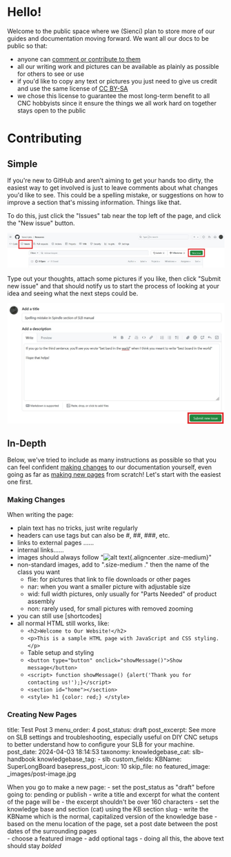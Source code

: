 # Hello!
Welcome to the public space where we (Sienci) plan to store more of our guides and documentation moving forward. We want all our docs to be public so that:
- anyone can [comment or contribute to them](#contributing)
- all our writing work and pictures can be available as plainly as possible for others to see or use
- if you'd like to copy any text or pictures you just need to give us credit and use the same license of [CC BY-SA](https://creativecommons.org/licenses/by-sa/4.0/) 
- we chose this license to guarantee the most long-term benefit to all CNC hobbyists since it ensure the things we all work hard on together stays open to the public

# Contributing
## Simple
If you're new to GitHub and aren't aiming to get your hands too dirty, the easiest way to get involved is just to leave comments about what changes you'd like to see. This could be a spelling mistake, or suggestions on how to improve a section that's missing information. Things like that.

To do this, just click the "Issues" tab near the top left of the page, and click the "New issue" button.

![The GitHub New Issue webpage](/_images/Docs-submit-issue.jpg)

Type out your thoughts, attach some pictures if you like, then click "Submit new issue" and that should notify us to start the process of looking at your idea and seeing what the next steps could be.

![How to write and submit a GitHub issue](/_images/Docs-write-issue.jpg)

## In-Depth
Below, we've tried to include as many instructions as possible so that you can feel confident [making changes](#making-changes) to our documentation yourself, even going as far as [making new pages](creating-new-pages) from scratch! Let's start with the easiest one first.

### Making Changes

When writing the page:
- plain text has no tricks, just write regularly
- headers can use <h></h> tags but can also be #, ##, ###, etc.
- links to external pages ......
- internal links......
- images should always follow "![alt text](/_images/FILE_NAME "Caption"){.aligncenter .size-medium}"
- non-standard images, add to ".size-medium ." then the name of the class you want 
  - flie: for pictures that link to file downloads or other pages
  - nar: when you want a smaller picture with adjustable size
  - wid: full width pictures, only usually for "Parts Needed" of product assembly
  - non: rarely used, for small pictures with removed zooming
- you can still use [shortcodes]
- all normal HTML still works, like:
  - `<h2>Welcome to Our Website!</h2>`
  - `<p>This is a sample HTML page with JavaScript and CSS styling.</p>`
  - Table setup and styling
  - `<button type="button" onclick="showMessage()">Show message</button>`
  - `<script> function showMessage() {alert('Thank you for contacting us!');}</script>`
  - `<section id="home"></section>`
  - `<style> h1 {color: red;} </style>`

### Creating New Pages

title: Test Post 3
menu_order: 4
post_status: draft
post_excerpt: See more on SLB settings and troubleshooting, especially useful on DIY CNC setups to better understand how to configure your SLB for your machine.
post_date: 2024-04-03 18:14:53
taxonomy:
    knowledgebase_cat: slb-handbook
    knowledgebase_tag:
        - slb
custom_fields:
    KBName: SuperLongBoard
    basepress_post_icon: 10
skip_file: no
featured_image: _images/post-image.jpg

When you go to make a new page:
    - set the post_status as "draft" before going to: pending or publish
    - write a title and excerpt for what the content of the page will be
    - the excerpt shouldn't be over 160 characters
    - set the knowledge base and section (cat) using the KB section slug
    - write the KBName which is the normal, capitalized version of the knowledge base
    - based on the menu location of the page, set a post date between the post dates of the surrounding pages    
    - choose a featured image
    - add optional tags
    - doing all this, the above text should stay *bolded*
